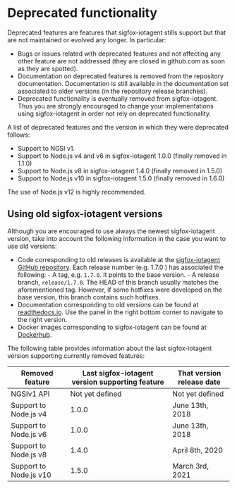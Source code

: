 # Deprecated functionality

Deprecated features are features that sigfox-iotagent stills support but that are not maintained or evolved any longer. In
particular:

-   Bugs or issues related with deprecated features and not affecting any other feature are not addressed (they are
    closed in github.com as soon as they are spotted).
-   Documentation on deprecated features is removed from the repository documentation. Documentation is still available
    in the documentation set associated to older versions (in the repository release branches).
-   Deprecated functionality is eventually removed from sigfox-iotagent. Thus you are strongly encouraged to change your
    implementations using sigfox-iotagent in order not rely on deprecated functionality.

A list of deprecated features and the version in which they were deprecated follows:

-   Support to NGSI v1.
-   Support to Node.js v4 and v6 in sigfox-iotagent 1.0.0 (finally removed in 1.1.0)
-   Support to Node.js v8 in sigfox-iotagent 1.4.0 (finally removed in 1.5.0)
-   Support to Node.js v10 in sigfox-iotagent 1.5.0 (finally removed in 1.6.0)

The use of Node.js v12 is highly recommended.

## Using old sigfox-iotagent versions

Although you are encouraged to use always the newest sigfox-iotagent version, take into account the following information in
the case you want to use old versions:

-   Code corresponding to old releases is available at the
    [sigfox-iotagent GitHub repository](https://github.com/telefonicaid/sigfox-iotagent). Each release number (e.g. 1.7.0 ) has
    associated the following: - A tag, e.g. `1.7.0`. It points to the base version. - A release branch, `release/1.7.0`.
    The HEAD of this branch usually matches the aforementioned tag. However, if some hotfixes were developed on the base
    version, this branch contains such hotfixes.
-   Documentation corresponding to old versions can be found at
    [readthedocs.io](https://iotagent-sigfox.readthedocs.io/en/latest/). Use the panel in the right bottom corner to navigate to
    the right version.
-   Docker images corresponding to sigfox-iotagent can be found at
    [Dockerhub](https://hub.docker.com/r/fiware/sigfox-iotagent/tags/).

The following table provides information about the last sigfox-iotagent version supporting currently removed features:

| **Removed feature**   | **Last sigfox-iotagent version supporting feature** | **That version release date** |
| --------------------- | ----------------------------------------------- | ----------------------------- |
| NGSIv1 API            | Not yet defined                                 | Not yet defined               |
| Support to Node.js v4 | 1.0.0                                           | June 13th, 2018               |
| Support to Node.js v6 | 1.0.0                                           | June 13th, 2018               |
| Support to Node.js v8 | 1.4.0                                           | April 8th, 2020               |
| Support to Node.js v10 | 1.5.0                                          | March 3rd, 2021               |
